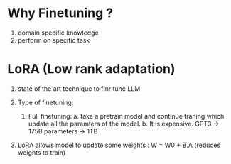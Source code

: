 # Why Finetuning ?
1. domain specific knowledge
2. perform on specific task

# LoRA (Low rank adaptation)
1. state of the art technique to finr tune LLM
2. Type of finetuning:
    1. Full finetuning:
        a. take a pretrain model and continue traning which update all the paramters of the model.
        b. It is expensive. GPT3 -> 175B parameters -> 1TB

3. LoRA allows model to update some weights : W = W0 + B.A (reduces weights to train)


